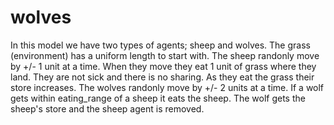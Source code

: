 # wolves
 
In this model we have two types of agents; sheep and wolves.
The grass (environment) has a uniform length to start with.
The sheep randonly move by +/- 1 unit at a time.
When they move they eat 1 unit of grass where they land. 
They are not sick and there is no sharing.
As they eat the grass their store increases.
The wolves randonly move by +/- 2 units at a time.
If a wolf gets within eating_range of a sheep it eats the sheep.
The wolf gets the sheep's store and the sheep agent is removed.
